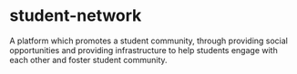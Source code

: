 # student-network
A platform which promotes a student community, through providing social opportunities and providing infrastructure to help students engage with each other and foster student community.
